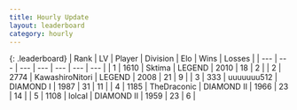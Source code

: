 ```yaml
---
title: Hourly Update
layout: leaderboard
category: hourly
---
```


{: .leaderboard}
| Rank | LV | Player | Division | Elo | Wins | Losses |
| --- | --- | --- | --- | --- | --- | --- |
| <span data-change="0">1</span> | 1610 | <span title="ID: 353063">Sktima</span> | LEGEND | <span data-change="0">2010</span> | <span data-change="0">18</span> | <span data-change="0">2</span> |
| <span data-change="0">2</span> | 2774 | <span title="ID: 164871">KawashiroNitori</span> | LEGEND | <span data-change="24">2008</span> | <span data-change="3">21</span> | <span data-change="0">9</span> |
| <span data-change="0">3</span> | 333 | <span title="ID: 655022">uuuuuuu512</span> | DIAMOND I | <span data-change="6">1987</span> | <span data-change="2">31</span> | <span data-change="1">11</span> |
| <span data-change="0">4</span> | 1185 | <span title="ID: 544310">TheDraconic</span> | DIAMOND II | <span data-change="4">1966</span> | <span data-change="2">23</span> | <span data-change="1">14</span> |
| <span data-change="0">5</span> | 1108 | <span title="ID: 487583">lolcal</span> | DIAMOND II | <span data-change="0">1959</span> | <span data-change="0">23</span> | <span data-change="0">6</span> |